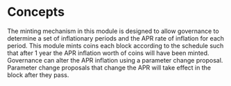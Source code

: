 # Concepts

The minting mechanism in this module is designed to allow governance to determine a set of inflationary periods and the APR rate of inflation for each period. This module mints coins each block according to the schedule such that after 1 year the APR inflation worth of coins will have been minted. Governance can alter the APR inflation using a parameter change proposal. Parameter change proposals that change the APR will take effect in the block after they pass.